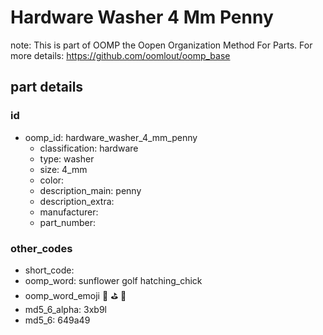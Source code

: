 # Hardware Washer 4 Mm Penny  

note: This is part of OOMP the Oopen Organization Method For Parts. For more details: https://github.com/oomlout/oomp_base

##  part details





### id
* oomp_id: hardware_washer_4_mm_penny
  * classification: hardware
  * type: washer
  * size: 4_mm
  * color: 
  * description_main: penny
  * description_extra: 
  * manufacturer: 
  * part_number: 

### other_codes
* short_code: 
* oomp_word: sunflower golf hatching_chick
* oomp_word_emoji :sunflower: :golf: :hatching_chick:
* md5_6_alpha: 3xb9l
* md5_6: 649a49